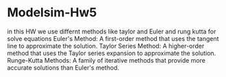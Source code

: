 # Modelsim-Hw5
in this HW we use differnt methods like taylor and Euler and rung kutta for solve equations
Euler's Method: A first-order method that uses the tangent line to approximate the solution.
Taylor Series Method: A higher-order method that uses the Taylor series expansion to approximate the solution.
Runge-Kutta Methods: A family of iterative methods that provide more accurate solutions than Euler's method.
